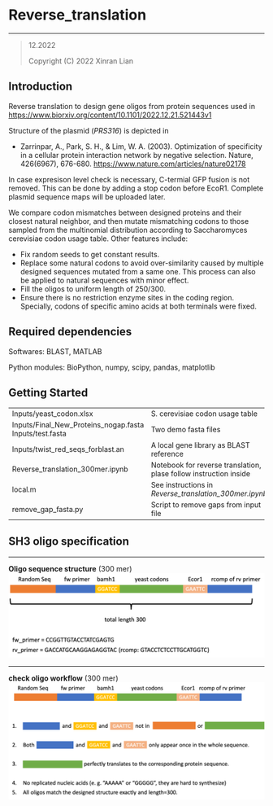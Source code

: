 # Reverse_translation
---
> 12.2022
>
> Copyright (C) 2022 Xinran Lian
>

## Introduction
Reverse translation to design gene oligos from protein sequences used in https://www.biorxiv.org/content/10.1101/2022.12.21.521443v1


Structure of the plasmid (*PRS316*) is depicted in

* Zarrinpar, A., Park, S. H., & Lim, W. A. (2003). Optimization of specificity in a cellular protein interaction network by negative selection. Nature, 426(6967), 676-680.
https://www.nature.com/articles/nature02178

In case expresison level check is necessary, C-termial GFP fusion is not removed. This can be done by adding a stop codon before EcoR1. Complete plasmid sequence maps will be uploaded later.

We compare codon mismatches between designed proteins and their closest natural neighbor, and then mutate mismatching codons to those sampled from the multinomial distribution according to Saccharomyces cerevisiae codon usage table. Other features include:

* Fix random seeds to get constant results.
* Replace some natural codons to avoid over-similarity caused by multiple designed sequences mutated from a same one. This process can also be applied to natural sequences with minor effect. 
* Fill the oligos to uniform length of 250/300.
* Ensure there is no restriction enzyme sites in the coding region. Specially, codons of specific amino acids at both terminals were fixed.


## Required dependencies

Softwares: BLAST, MATLAB

Python modules: BioPython, numpy, scipy, pandas, matplotlib


## Getting Started

|            |                                                         |
| :---       | :---                                                    |
| Inputs/yeast_codon.xlsx      | S. cerevisiae codon usage table   |
| Inputs/Final_New_Proteins_nogap.fasta Inputs/test.fasta| Two demo fasta files |
| Inputs/twist_red_seqs_forblast.an | A local gene library as BLAST reference |
| Reverse_translation_300mer.ipynb    | Notebook for reverse translation, plase follow instruction inside  |
| local.m | See instructions in *Reverse_translation_300mer.ipynb*   |
| remove_gap_fasta.py | Script to remove gaps from input file |


## SH3 oligo specification
---
**Oligo sequence structure** (300 mer)
![oligo sequence structure](oligos300mer.png)

---
**check oligo workflow** (300 mer)
![check oligo workflow](seq_structure_check.png)